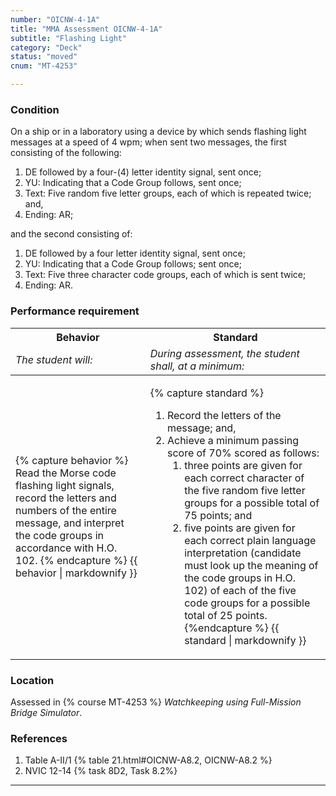```yaml
---
number: "OICNW-4-1A"
title: "MMA Assessment OICNW-4-1A"
subtitle: "Flashing Light"
category: "Deck"
status: "moved"
cnum: "MT-4253"

---
```

### Condition

On a ship or in a laboratory using a device by which sends flashing light messages at a speed of 4 wpm; when sent two messages, the first consisting of the following: 

1. DE followed by a four-(4) letter identity signal, sent once;
2. YU: Indicating that a Code Group follows, sent once;
3. Text: Five random five letter groups, each of which is repeated twice; and,
4. Ending: AR;

and the second consisting of:

1. DE followed by a four letter identity signal, sent once;
2. YU: Indicating that a Code Group follows; sent once;
3. Text: Five three character code groups, each of which is sent twice;
4. Ending: AR.


### Performance requirement 

<table width='100%' class='Guidelines'>
 <thead>
 <tr>
     <th class='thirty'>Behavior</th>
     <th class='seventy'>Standard</th>
 </tr>
 <tr>
     <td><em>The student will:</em></td>
     <td><em>During assessment, the student shall, at a minimum:</em></td>
 </tr>
 </thead>
 <tbody>
 

<tr><td>

{% capture behavior %}
Read the Morse code flashing light signals, record the letters and numbers of the entire message, and interpret the code groups in accordance with H.O. 102.
{% endcapture %}
{{ behavior | markdownify }}

</td><td>

{% capture standard %}
1. Record the letters of the message; and,
2. Achieve a minimum passing score of 70% scored as follows:
    1. three points are given for each correct character of the five random five letter groups for a possible total of 75 points; and 
    2.  five points are given for each correct plain language interpretation (candidate must look up the meaning of the code groups in H.O. 102) of each of the five code groups for a possible total of 25 points.
{%endcapture %}
{{ standard | markdownify }}

</td></tr>



 </tbody>
 </table>

### Location

Assessed in  {% course  MT-4253 %}  *Watchkeeping using Full-Mission Bridge Simulator*.

### References

1.  Table A-II/1 {% table 21.html#OICNW-A8.2, OICNW-A8.2 %}
1.  NVIC 12-14 {% task 8D2, Task 8.2%}

***

